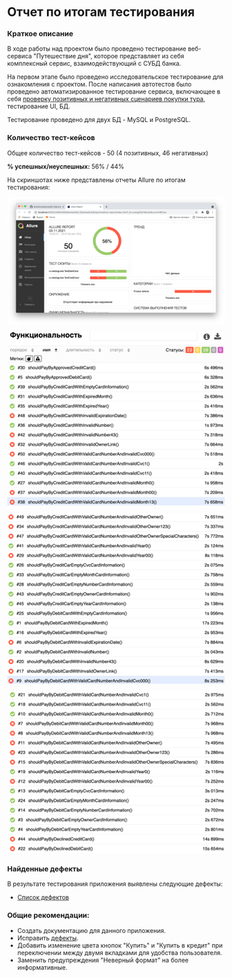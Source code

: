 # Отчет по итогам тестирования

### Краткое описание

В ходе работы над проектом было проведено тестирование веб-сервиса "Путешествие дня", которое представляет из себя комплексный сервис, взаимодействующий с СУБД банка.

На первом этапе было проведено исследовательское тестирование для ознакомления с проектом. После написания автотестов было проведено автоматизированное тестирование сервиса, включающее в себя [проверку позитивных и негативных сценариев покупки тура](https://github.com/frantzev/diploma/blob/master/docs/plan.md), тестирование UI, БД.


Тестирование проведено для двух БД - MySQL и PostgreSQL.

### Количество тест-кейсов

Общее количество тест-кейсов - 50 (4 позитивных, 46 негативных)

**% успешных/неуспешных:** 56% / 44%

  На скриншотах ниже представлены отчеты Allure по итогам тестирования:

![Allure Report 2022-08-10 15-10-50.png](https://github.com/frantzev/diploma/blob/master/docs/Allure%20Report%202022-08-10%2015-10-50.png)

![Allure Report 2022-08-10 15-11-34.png](https://github.com/frantzev/diploma/blob/master/docs/Allure%20Report%202022-08-10%2015-11-34.png)

![Allure Report 2022-08-10 15-12-29.png](https://github.com/frantzev/diploma/blob/master/docs/Allure%20Report%202022-08-10%2015-12-29.png)

![Allure Report 2022-08-10 15-13-04.png](https://github.com/frantzev/diploma/blob/master/docs/Allure%20Report%202022-08-10%2015-13-04.png)

### Найденные дефекты

В результате тестирования приложения выявлены следующие дефекты:
* [Список дефектов](https://github.com/frantzev/diploma/issues)

### Общие рекомендации:

* Создать документацию для данного приложения.
* Исправить [дефекты](https://github.com/frantzev/diploma/issues).
* Добавить изменение цвета кнопок "Купить" и "Купить в кредит" при переключении между двумя вкладками для удобства пользователя.
* Заменить предупреждения "Неверный формат" на более информативные.

